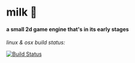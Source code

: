 # milk 🥛 
#### a small 2d game engine that's in its early stages

*linux & osx build status:*

[![Build Status](https://travis-ci.org/Straskal/Milk.svg?branch=master)](https://travis-ci.org/Straskal/Milk)
